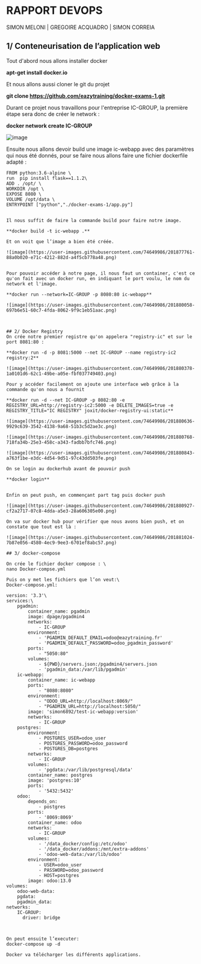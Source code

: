 #   RAPPORT DEVOPS

SIMON MELONI | GREGOIRE ACQUADRO | SIMON CORREIA

## 1/ Conteneurisation de l’application web 

Tout d'abord nous allons installer docker

**apt-get install docker.io**

Et nous allons aussi cloner le git du projet

**git clone https://github.com/eazytraining/docker-exams-1.git**

Durant ce projet nous travaillons pour l'entreprise IC-GROUP, la première étape sera donc de créer le network :

**docker network create IC-GROUP**

![image](https://user-images.githubusercontent.com/74649986/201877594-128e9c73-bc0b-41ac-ac1a-be20f64412d7.png)

Ensuite nous allons devoir build une image ic-webapp avec des paramètres qui nous été donnés, pour se faire nous allons faire une fichier dockerfile adapté :


```
FROM python:3.6-alpine \
run  pip install flask==1.1.2\
ADD . /opt/ \
WORKDIR /opt \
EXPOSE 8080 \
VOLUME /opt/data \
ENTRYPOINT ["python","./docker-exams-1/app.py"] 


Il nous suffit de faire la commande build pour faire notre image.

**docker build -t ic-webapp .**

Et on voit que l’image a bien été créée.

![image](https://user-images.githubusercontent.com/74649986/201877761-88a0b020-e71c-4212-882d-a4f5cb778a48.png)


Pour pouvoir accéder à notre page, il nous faut un container, c'est ce qu'on fait avec un docker run, en indiquant le port voulu, le nom du network et l'image.

**docker run --network=IC-GROUP -p 8080:80 ic-webapp**

![image](https://user-images.githubusercontent.com/74649986/201880058-697b6e51-60c7-4fda-8062-9f9c1eb51aac.png)



## 2/ Docker Registry
On crée notre premier registre qu'on appelera "registry-ic" et sur le port 8081:80 : 	 	 		

**docker run -d -p 8081:5000 --net IC-GROUP --name registry-ic2 registry:2**

![image](https://user-images.githubusercontent.com/74649986/201880378-1a0101d6-62c1-49be-a05e-fbf037749403.png)

Pour y accéder facilement on ajoute une interface web grâce à la commande qu'on nous a fournit

**docker run -d --net IC-GROUP -p 8082:80 -e REGISTRY_URL=http://registry-ic2:5000 -e DELETE_IMAGES=true -e REGISTRY_TITLE="IC REGISTRY" joxit/docker-registry-ui:static**

![image](https://user-images.githubusercontent.com/74649986/201880636-9929c639-3542-4138-9a68-51b3c5d2ae3c.png)

![image](https://user-images.githubusercontent.com/74649986/201880768-718fa34b-25e3-458c-a343-fadbb7bfc746.png)

![image](https://user-images.githubusercontent.com/74649986/201880843-a763f1be-e3dc-4d54-9d51-97c43dd503fe.png)

On se login au dockerhub avant de pouvoir push

**docker login**


Enfin on peut push, en commençant part tag puis docker push

![image](https://user-images.githubusercontent.com/74649986/201880927-cf2a2717-07c8-4dda-a5e3-28a606305e00.png)

On va sur docker hub pour vérifier que nous avons bien push, et on constate que tout est là :

![image](https://user-images.githubusercontent.com/74649986/201881024-7b87e056-4580-4ec9-9ee3-6701ef8abc57.png)

## 3/ docker-compose

On crée le fichier docker compose : \
nano Docker-compse.yml

Puis on y met les fichiers que l’on veut:\
Docker-compose.yml:

version: '3.3'\
services:\
    pgadmin:
        container_name: pgadmin
        image: dpage/pgadmin4
        networks:
            - IC-GROUP
        environment:
            - 'PGADMIN_DEFAULT_EMAIL=odoo@eazytraining.fr'
            - 'PGADMIN_DEFAULT_PASSWORD=odoo_pgadmin_password'
        ports:
            - "5050:80"
        volumes:
            - ${PWD}/servers.json:/pgadmin4/servers.json
            - 'pgadmin_data:/var/lib/pgadmin'
    ic-webapp:
        container_name: ic-webapp
        ports:
            - "8080:8080"
        environment:
            - "ODOO_URL=http://localhost:8069/"
            - "PGADMIN_URL=http://localhost:5050/"
        image: 'simon6892/test-ic-webapp:version'
        networks:
            - IC-GROUP
    postgres:
        environment:
            - POSTGRES_USER=odoo_user
            - POSTGRES_PASSWORD=odoo_password
            - POSTGRES_DB=postgres
        networks:
            - IC-GROUP
        volumes:
            - 'pgdata:/var/lib/postgresql/data'
        container_name: postgres
        image: 'postgres:10'
        ports:
            - '5432:5432'
    odoo:
        depends_on:
            - postgres
        ports:
            - '8069:8069'
        container_name: odoo
        networks:
            - IC-GROUP
        volumes:
            - '/data_docker/config:/etc/odoo'
            - '/data_docker/addons:/mnt/extra-addons'
            - 'odoo-web-data:/var/lib/odoo'
        environment:
            - USER=odoo_user
            - PASSWORD=odoo_password
            - HOST=postgres
        image: odoo:13.0
volumes:
    odoo-web-data:
    pgdata:
    pgadmin_data:
networks:
    IC-GROUP:
      driver: bridge



On peut ensuite l’executer:
docker-compose up -d

Docker va télécharger les différents applications.

